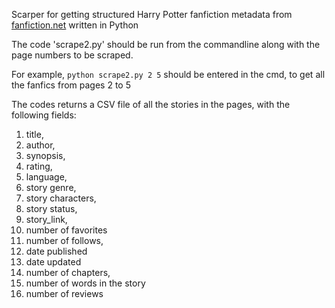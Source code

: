 Scarper for getting structured Harry Potter fanfiction metadata from [fanfiction.net](https://www.fanfiction.net/book/Harry-Potter/) written in Python

The code 'scrape2.py' should be run from the commandline along with the page numbers to be scraped. 

For example, 
    `python scrape2.py 2 5` 
should be entered in the cmd, to get all the fanfics from pages 2 to 5

The codes returns a CSV file of all the stories in the pages, with the following fields:
1. title, 
2. author, 
3. synopsis, 
4. rating, 
5. language,
6. story genre,
7. story characters, 
8. story status,
9. story_link,
10. number of favorites
11. number of follows,
12. date published
13. date updated
14. number of chapters,
15. number of words in the story
16. number of reviews



